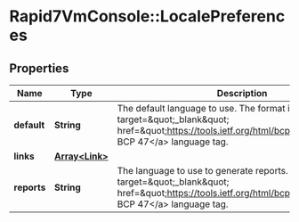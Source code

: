 # Rapid7VmConsole::LocalePreferences

## Properties
Name | Type | Description | Notes
------------ | ------------- | ------------- | -------------
**default** | **String** | The default language to use. The format is a &lt;a target&#x3D;\&quot;_blank\&quot; href&#x3D;\&quot;https://tools.ietf.org/html/bcp47\&quot;&gt;IETF BCP 47&lt;/a&gt; language tag. | [optional] 
**links** | [**Array&lt;Link&gt;**](Link.md) |  | [optional] 
**reports** | **String** | The language to use to generate reports. The format is a &lt;a target&#x3D;\&quot;_blank\&quot; href&#x3D;\&quot;https://tools.ietf.org/html/bcp47\&quot;&gt;IETF BCP 47&lt;/a&gt; language tag. | [optional] 


